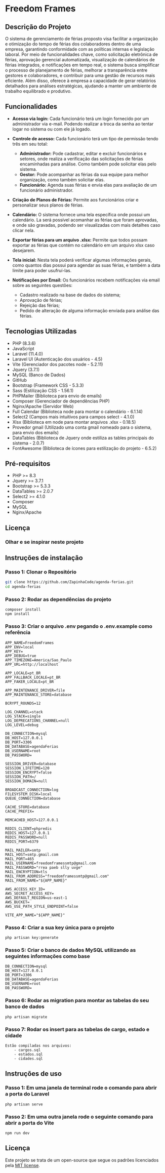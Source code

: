 # Freedom Frames

## Descrição do Projeto
O sistema de gerenciamento de férias proposto visa facilitar a organização e otimização do tempo de férias dos colaboradores dentro de uma empresa, garantindo conformidade com as políticas internas e legislação laboral. Por meio de funcionalidades chave, como solicitação eletrônica de férias, aprovação gerencial automatizada, visualização de calendários de férias integrados, e notificações em tempo real, o sistema busca simplificar o processo de planejamento de férias, melhorar a transparência entre gestores e colaboradores, e contribuir para uma gestão de recursos mais eficiente. Além disso, oferece à empresa a capacidade de gerar relatórios detalhados para análises estratégicas, ajudando a manter um ambiente de trabalho equilibrado e produtivo.

## Funcionalidades
- **Acesso via login:** Cada funcionário terá um login fornecido por um administrador via e-mail. Podendo realizar a troca da senha ao tentar logar no sistema ou com ele já logado.

- **Controle de acesso:** Cada funcionário terá um tipo de permissão tendo três em seu total:
    - **Administrador:** Pode cadastrar, editar e excluir funcionários e setores, onde realiza a verificação das solicitações de férias encaminhadas para análise. Como também pode solicitar elas pelo sistema.
    - **Gestor:** Pode acompanhar as férias da sua equipe para melhor organização, como também solicitar elas.
    - **Funcionário:** Agenda suas férias e envia elas para avaliação de um funcionário administrador.

- **Criação de Planos de Férias:** Permite aos funcionários criar e personalizar seus planos de férias.

- **Calendário:** O sistema fornece uma tela específica onde possui um calendário. La será possível acomanhar as férias que foram aprovadas, e onde são gravadas, podendo ser visualizadas com mais detalhes caso clicar nela.

- **Exportar férias para um arquivo .xlsx:** Permite que todos possam exportar as férias que contém no calendário em um arquivo xlsx caso desejarem.

- **Tela inicial:** Nesta tela poderá verificar algumas informações gerais, como quantos dias possui para agendar as suas férias, e também a data limite para poder usufruí-las. 

- **Notificações por Email:** Os funcionários recebem notificações via email sobre as seguintes questões:
  - Cadastro realizado na base de dados do sistema;
  - Aprovação de férias;
  - Rejeição das férias;
  - Pedido de alteração de alguma informação enviada para análise das férias.

## Tecnologias Utilizadas
- PHP (8.3.6)
- JavaScript
- Laravel (11.4.0)
- Laravel UI (Autenticação dos usuários - 4.5)
- Vite (Gerenciador dos pacotes node - 5.2.11)
- Jquery (3.7.1)
- MySQL (Banco de Dados)
- GitHub
- Bootstrap (Framework CSS - 5.3.3)
- Sass (Estilização CSS - 1.56.1)
- PHPMailer (Biblioteca para envio de emails)
- Composer (Gerenciador de dependências PHP)
- Nginx/Apache (Servidor Web)
- Full Calendar (Biblioteca node para montar o calendário - 6.1.14)
- Select2 (Campos mais intuitivos para campos select - 4.1.0)
- Xlsx (Biblioteca em node para montar arquivos .xlsx - 0.18.5)
- Provedor gmail (Utilizado uma conta gmail nomeado para o sistema, para envio dos emails)
- DataTables (Biblioteca de Jquery onde estiliza as tables principais do sistema - 2.0.7)
- FontAwesome (Biblioteca de ícones para estilização do projeto - 6.5.2)

## Pré-requisitos
- PHP >= 8.3
- Jquery >= 3.7.1
- Bootstrap >= 5.3.3
- DataTables >= 2.0.7
- Select2 >= 4.1.0
- Composer
- MySQL
- Nginx/Apache

## Licença

### Olhar e se inspirar neste projeto

## Instruções de instalação

### Passo 1: Clonar o Repositório
```bash
git clone https://github.com/ZapinhaCode/agenda-ferias.git
cd agenda-ferias
```

### Passo 2: Rodar as dependências do projeto
```
composer install
npm install
```

### Passo 3: Criar o arquivo .env pegando o .env.example como referência
```
APP_NAME=FreedomFrames
APP_ENV=local
APP_KEY=
APP_DEBUG=true
APP_TIMEZONE=America/Sao_Paulo
APP_URL=http://localhost

APP_LOCALE=pt_BR
APP_FALLBACK_LOCALE=pt_BR
APP_FAKER_LOCALE=pt_BR

APP_MAINTENANCE_DRIVER=file
APP_MAINTENANCE_STORE=database

BCRYPT_ROUNDS=12

LOG_CHANNEL=stack
LOG_STACK=single
LOG_DEPRECATIONS_CHANNEL=null
LOG_LEVEL=debug

DB_CONNECTION=mysql
DB_HOST=127.0.0.1
DB_PORT=3306
DB_DATABASE=agendaFerias
DB_USERNAME=root
DB_PASSWORD=

SESSION_DRIVER=database
SESSION_LIFETIME=120
SESSION_ENCRYPT=false
SESSION_PATH=/
SESSION_DOMAIN=null

BROADCAST_CONNECTION=log
FILESYSTEM_DISK=local
QUEUE_CONNECTION=database

CACHE_STORE=database
CACHE_PREFIX=

MEMCACHED_HOST=127.0.0.1

REDIS_CLIENT=phpredis
REDIS_HOST=127.0.0.1
REDIS_PASSWORD=null
REDIS_PORT=6379

MAIL_MAILER=smtp
MAIL_HOST=smtp.gmail.com
MAIL_PORT=465
MAIL_USERNAME=freedomframessmtp@gmail.com
MAIL_PASSWORD="rrea paeb slly uvge"
MAIL_ENCRYPTION=tls
MAIL_FROM_ADDRESS="freedomframessmtp@gmail.com"
MAIL_FROM_NAME="${APP_NAME}"

AWS_ACCESS_KEY_ID=
AWS_SECRET_ACCESS_KEY=
AWS_DEFAULT_REGION=us-east-1
AWS_BUCKET=
AWS_USE_PATH_STYLE_ENDPOINT=false

VITE_APP_NAME="${APP_NAME}"
```

### Passo 4: Criar a sua key única para o projeto
```
php artisan key:generate
```

### Passo 5: Criar o banco de dados MySQL utilizando as seguintes informações como base
```
DB_CONNECTION=mysql
DB_HOST=127.0.0.1
DB_PORT=3306
DB_DATABASE=agendaFerias
DB_USERNAME=root
DB_PASSWORD=
```

### Passo 6: Rodar as migration para montar as tabelas do seu banco de dados
```
php artisan migrate
```

### Passo 7: Rodar os insert para as tabelas de cargo, estado e cidade
```
Estão compiladas nos arquivos:
    - cargos.sql
    - estados.sql
    - cidades.sql
```

## Instruções de uso

### Passo 1: Em uma janela de terminal rode o comando para abrir a porta do Laravel
```
php artisan serve
```

### Passo 2: Em uma outra janela rode o seguinte comando para abrir a porta do Vite
```
npm run dev
```

## Licença
Este projeto se trata de um open-source que segue os padrões licenciados pela [MIT license](https://opensource.org/licenses/MIT).
